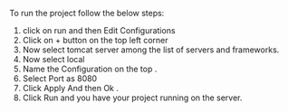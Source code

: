 To run the project follow the below steps:

1) click on run and then Edit Configurations
2) Click on + button on the top left corner
3) Now select tomcat server among the list of servers and frameworks.
4) Now select local
5) Name the Configuration on the top .
6) Select Port as 8080
7) Click Apply And then Ok .
8) Click Run and you have your project running on the server.

